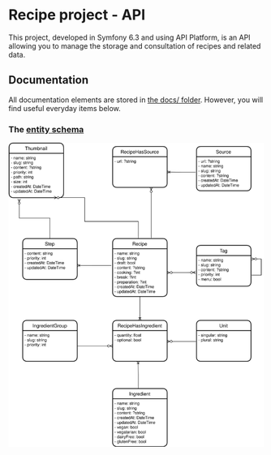 # Recipe project - API

This project, developed in Symfony 6.3 and using API Platform, is an API allowing you to manage the storage and consultation of recipes and related data.

## Documentation

All documentation elements are stored in [the docs/ folder](./docs). However, you will find useful everyday items below.

### The [entity schema](./docs/mcd.drawio.svg)

![](./docs/mcd.drawio.svg)
